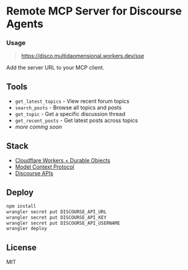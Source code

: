 # Remote MCP Server for Discourse Agents

### Usage

> https://disco.multidaomensional.workers.dev/sse

Add the server URL to your MCP client.

## Tools

- `get_latest_topics` - View recent forum topics
- `search_posts` - Browse all topics and posts
- `get_topic` - Get a specific discussion thread
- `get_recent_posts` - Get latest posts across topics
- _more coming soon_

## Stack

- [Cloudflare Workers + Durable Objects](https://developers.cloudflare.com/workers)
- [Model Context Protocol](https://modelcontextprotocol.io)
- [Discourse APIs](https://docs.discourse.org)

## Deploy

```bash
npm install
wrangler secret put DISCOURSE_API_URL
wrangler secret put DISCOURSE_API_KEY
wrangler secret put DISCOURSE_API_USERNAME
wrangler deploy
```

## License

MIT
